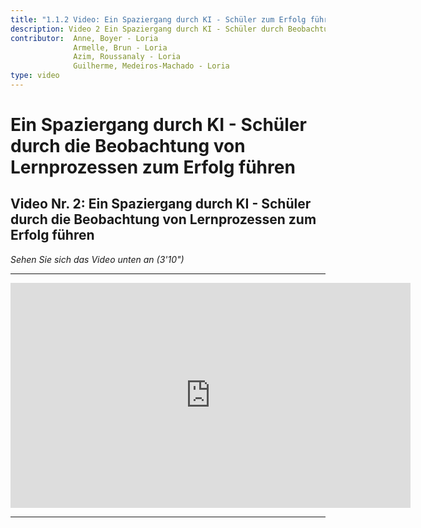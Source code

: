 ```yaml
---
title: "1.1.2 Video: Ein Spaziergang durch KI - Schüler zum Erfolg führen"
description: Video 2 Ein Spaziergang durch KI - Schüler durch Beobachtung von Lernprozessen zum Erfolg führen
contributor:  Anne, Boyer - Loria
              Armelle, Brun - Loria
              Azim, Roussanaly - Loria
              Guilherme, Medeiros-Machado - Loria
type: video
---
```

# Ein Spaziergang durch KI - Schüler durch die Beobachtung von Lernprozessen zum Erfolg führen
## Video Nr. 2: Ein Spaziergang durch KI - Schüler durch die Beobachtung von Lernprozessen zum Erfolg führen
_Sehen Sie sich das Video unten an (3'10")_

----------
<center><iframe width="640" height="360" src="https://www.youtube.com/embed/ESx1tF64iZk?rel=0&showinfo=0&cc_load_policy=1&hl=fr&modestbranding=1" frameborder="0" allowfullscreen></iframe></center>

-----------
